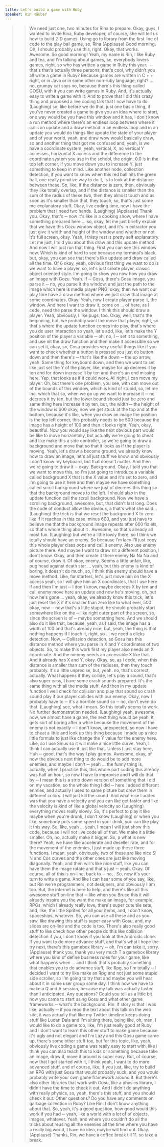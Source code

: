 ```yaml
---
title: Let's build a game with Ruby
speaker: Rin Räuber
---
```

>> We need just one, two minutes for Rina to prepare.
>> Okay, guys, I wanted to invite Rina, Ruby developer, of course, she will tell us how to build 2‑D games. Using go to library from the first line of code to the play ball game, so, Rina (Applause)
>> Good morning. Oh, I should probably use this, right. Okay, that works. Awesome. So good morning! Yeah, my name is Rin, I like Ruby and tea, and I'm talking about games, so, everybody lovers games, right, so who has written a game in Ruby this year.  ‑‑ that's that's actually three persons, that's cool, why didn't you all write a game in Ruby?  Because games are written in C + + right, or in Java or in some other non‑ruby language, right?  ... no, grumpy cat says no, because there's this thing called GOSU, with it you can write games in Ruby. And, it's actually easy to write a game with it. And to prove that I did this crazy thing and proposed a live coding talk that I now have to do. (Laughing) so, like before we do that, just one basic thing, if you've never created a game to give you an idea where to start, one way would be you have this window and it has, I don't know a run method where there's an endless loop between where it calls an update and a draw method in an endless loop and in an update you would do things like update the state of your player and of your world, yeah, and draw wow would basically draw, so and another thing that got me confused and, yeah, is we have a coordinate system, yeah, vertical, X, no vertical Y accesses, horizontal X access and the difference to the coordinate system you use in the school, the origin, 0.0 is in the top left corner, if you move down you to increase Y, just something to keep in mind. Like another node, collection detection, if you want to know when this red ball hits the green ball, one really primitive way to do it, is to look at the distance between these. So, like, if the distance is zero, then, obviously they like totally overlap, and if the distance is smaller than the sum of the radius of these two, then they almost touch and as soon as it's smaller than that, they touch, so, that's just some me‑explanatory stuff. Okay, live coding time, now I have the problem that I need two hands. (Laughing) (Applause)
>> Thank you. Okay, that's ‑‑ now it's like in a cooking show, where I have something prepared here ... so, okay, let me just briefly explain that we have this Gozu window object, and it's in extractor you just give it width and height of the window and whether or not it's full screen, okay. Yeah, I thisty rest is pretty self explanatory. Let me just, I told you about this draw and this update method. And now I will just run that thing. First you can see this window now. Which is kind of hard to see because my terminal's black, but, okay, you can see that there's like update and draw called all the time. Of 6 okay, yeah, obvious first thing we want to do is we want to have a player, so, let's just create player, classic object oriented style. I'm going to show you now how you draw an image with Gozu. Yeah. If ‑‑ Gosu, there's Gosu image, you parse it ‑‑ no, you parse it the window, and just the path to the image which here is media player PNG, okay, then we want our play tore have a draw method where we just draw that image at some coordinates. Okay. Yeah, now I create player parse it, the window. And here I want to draw it, come on ... of here, as I cede, need the parse the window.  I think this should draw a player. Yeah, obviously, I like pugs, too. Okay, well, that's the beginning, but, we probably want the move that player, right, so that's where the update function comes into play, that's where you do user interaction so yeah, let's add, like, let's make the Y position of the player a variable ‑‑ oh, no, I ‑‑ set it to something, and use nit the draw function and then make it accessible so we can set it, okay, so, Gosu provides very useful things like if you want to check whether a button is pressed you just do button down and then there's ‑‑ that's like the down ‑‑ the up arrow, yeah. Same thing for keyboard down, and then we want to set like just set the Y of the player, like, maybe for up decrees it by ten and for down increase it by ten and there's an end missing here. Yep, that looks as if it could work. All right, I can move my player. Oh, but there's one problem, you see, with can move out of the bounds of this window, which is kind of stupid, so, let me Inc. which that so, when we go up we want to increase it ‑‑ no decrees it by ten, but the lower bound should just be zero and same thing here increase it by ten, but, the width ‑‑ the height of the window is 600 okay, now we get stuck at the top and at the bottom, because it's like, when you draw an image the position is the top left corner, this probably needs to be 500 because the image has a height of 100 and then it looks right. Yeah, okay, beautiful. Now you would say like the next obvious part would be like to move horizontally, but actually we're going to cheat and like make this a side controller, so we're going to draw a background and move that so that it looks as if the player is moving. Yeah, let's draw a become ground, we already know how to draw an image, let's all just stuff we know, and obviously I don't know my keyboard, but that doesn't matter. And then we're going to draw it ‑‑ okay. Background. Okay, I told you that we want to move this, so I'm just going to introduce a variable called background X that is the X value and it's set to zero, and I'm going to use it here and then maybe we have something called scroll background where we just of decrees this thing so that the background moves to the left. I should also in the update function call the scroll background. Now we have a scrolling background, awesome, but, that didn't last long. Does the code of conduct allow the obvious, a that's what she said... (Laughing) the trick is that we reset the background X to zero like if it reaches in this case, minus 600, and you just have to believe me that the background image repeats after 600 fix els, so that's whole thing about it . Awesome, so that's already all most fun. (Laughing) but we're a little lowly there, so I think we totally should have an enemy. So because I'm lacy I'll just copy this whole player class oops and call it enemy. Also use enemy picture there. And maybe I want to draw nit a different position, I don't know. Okay, and then create it there enemy Na Na Na and of course, draw it. Of okay, enemy. Seems a little unfair, like, pug head against death star ... yeah, but this enemy is kind of boring, it doesn't do much, so, I think this enemy should have a move method. Like, for starters, let's just move him on the X access yeah, so I will give him an X coordinates, that I use here if and then I'm just ‑‑ I don't know, maybe decrees X by ten and call enemy move here an update and now he's moving, oh, but now he's gone ... yeah, okay, we already know this trick, let's just reset the X if it's smaller than zero like to what ever, 500
okay, now ‑‑ now that's a little stupid, he should probably start somewhere like on the ‑‑ like right outer part of the screen, so, since the screen is of ‑‑ maybe something here. And we should also do it like that, because, yeah, as I said, the image has a width of 100 and that's already nice, but, yeah, the thing is that nothing happens if I touch it, right, so ... we need a clicks detection. Now, ‑‑ Collission detection, so Gosu has this distance method where you parse in X and Y coordinates of two objects. So, to make this work first my player also needs an X coordinate. And the menmy needs an accessible X like that. And it already has X and Y, okay. Okay, so, as I cede, when this distance is smaller than sum of the radiuses, then they touch probably. It's a little unprecise, but, yeah. no, that's correct, actually. What happens if they collide, let's play a sound, that's also super easy, I have some crash sounds prepared. It's the same thing with all the media stuff. And then in my update function I well check for collision and play that sound so crash sound play if our player collides with our enemy. Okay, now I probably have to ‑‑ it's a horrible sound so ‑‑ no, don't even do that. (Laughing) see, what I mean. So this totally seems to work. No further demonstration needed. (Laughing) yeah, awesome, now, we almost have a game, the next thing would be yeah, it gets sort of boring after a while because the movement of the enemy is not exactly ‑‑ I don't know, unexpected, so now I have to cheat a little and look up this thing because I made up a nice little formula to just like change the Y value for the enemy here. Like, so I use Sinus so it will make a nice little curve. Yeah, I think I can actually use it just like that. Unless I just stay here, Huh ‑‑ good, that's the way I play games. Awesome, okay, of now the obvious next thing to do would be to add more enemies, and maybe I don't ‑‑ yeah ... the funny thing is, actually, when I practice this, this whole part coding this already was half an hour, so now I have to improvise and I will do that by ‑‑ I mean this is a strip down version of something that I did on my vacation, so the whole thing I did ‑‑ here I added different enmies, and actually I used to same picture but drew them in different colors.  I will just kill the sound. And what else I added was that you have a velocity and you can like get faster and like the velocity is kind of like a global velocity so (Laughing) everything moves really slowly. So, it's perfect to play it like maybe when you're drunk, I don't know (Laughing) or when you like, somebody puts some speed in your drink, you can like play it this way. So, like, yeah ... yeah, I mean I will just show this code, because I will not live code all of that. We make it a little smaller. Oh, no, actually make it bigger. So, p what is new there?  Yeah, we have like accelerate and deseller rate, and for the movement of the enemies, I just made up these three functions.  I mean, yeah, obviously, two of these are like nice Si N and Cos curves and the other ones are just like moving diagonally. Yeah, and then will's like nice stuff, like you can have them the image rotate and that's just ‑‑ yeah. Okay. Of course, all of this is on‑line, back to ‑‑ no, . So, now it's your turn to write a game. And like I can hear some of you say, like, but Rin we're programmers, not designers, and obviously I am too. But, the internet is here to help, and there's like all this awesome stuff on‑line that ‑‑ like when you Bruce this it will already inspire you the want the make an image, for example, RPGs, which I already really love, there's super cute tile sets, and, like, the little Sprites for all your items, and, I don't know, spaceships, whatever. So, you can use all these and as you saw, like drawing this stuff is super easy with Gosu, and, my slides are on‑line and the code is too. There's also really good stuff to like check how other people do this like collision detection if you, I don't know if you look at the Androids clone. If you want to do more advance stuff, and that's what I hope the try next, there's this gamebox library ‑‑ oh, I'm can take it, sorry. (Applause) thank you, thank you very much T a gamebox library where you kind of define business rules for your game, like what happens when ... and I think that's probably something that enables you to do advance stuff, like Rpg, so I'm totally ‑‑ I decided I want to try like make an Rpg and not just some stupid side scroller, so I'm going to try that and maybe you will hear about it in some user group some day.  I think now we have to make a Q and A session, because my talk was actually faster than I anticipated. Any questions?
>> Could you tell us a little bit how you came to start using Gosu and what other game frameworks ‑‑ what's the background.
>> Rin:  If story is that I was like, actually ‑‑ if you read the text about this talk on the web site, it was actually that like my Twitter timeline keeps doing stuff like Ludan Dala and I'm sitting there, being like, oh, man, I would like to do a game too, like, I'm just really good at Ruby and I don't want to learn this other stuff to make game because it's ugly and not elegant and I'm Lazy and this Gosu game came up, there's some other stuff too, but for this topic, like, yeah, obviously live coding a game was really easy to start with, like I think you can also teach this to kids or something because take an image, draw it, move it around is super easy. But, of course, now that I got started with it, I think yeah, I want to do more advanced stuff, and of course, like, if you just, like, try to build an RPG with just Gosu that would probably suck, and you would probably write your own game framework around it. But there's also other libraries that work with Gosu, like a physics library, I didn't have the time to check it out. And I didn't do anything with really physics, so, yeah, there's this stuff, and you should check it out.
>> Other questions?
>> Do you have any comments on garbage collection in Ruby?  Like
>> Rin:  I don't know anything about that. So, yeah, it's a good question, how good would this work if you had ‑‑ yeah, like a world with a lot of of objects, images, whatever. Yeah, and where you couldn't do all the tricks about reusing all the enemies all the time where you have a really big world, I have no idea, maybe will find out. Okay.  (Applause)
>> Thanks, Rin, we have a coffee break till 11, so take a break.

